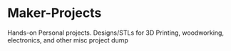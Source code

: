# Maker-Projects
Hands-on Personal projects.
Designs/STLs for 3D Printing, woodworking, electronics, and other misc project dump
